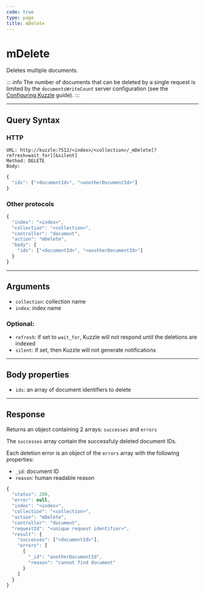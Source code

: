 ```yaml
---
code: true
type: page
title: mDelete
---
```


# mDelete

Deletes multiple documents.

::: info
The number of documents that can be deleted by a single request is limited by the `documentsWriteCount` server configuration (see the [Configuring Kuzzle](/core/2/guides/advanced/configuration) guide).
:::

---

## Query Syntax

### HTTP

```http
URL: http://kuzzle:7512/<index>/<collection>/_mDelete[?refresh=wait_for][&silent]
Method: DELETE
Body:
```

```js
{
  "ids": ["<documentId>", "<anotherDocumentId>"]
}
```

### Other protocols

```js
{
  "index": "<index>",
  "collection": "<collection>",
  "controller": "document",
  "action": "mDelete",
  "body": {
    "ids": ["<documentId>", "<anotherDocumentId>"]
  }
}
```

---

## Arguments

- `collection`: collection name
- `index`: index name

### Optional:

- `refresh`: if set to `wait_for`, Kuzzle will not respond until the deletions are indexed
- `silent`: if set, then Kuzzle will not generate notifications <SinceBadge version="2.9.2" />

---

## Body properties

- `ids`: an array of document identifiers to delete

---

## Response

Returns an object containing 2 arrays: `successes` and `errors`

The `successes` array contain the successfuly deleted document IDs.

Each deletion error is an object of the `errors` array with the following properties:
- `_id`: document ID
- `reason`: human readable reason

```js
{
  "status": 200,
  "error": null,
  "index": "<index>",
  "collection": "<collection>",
  "action": "mDelete",
  "controller": "document",
  "requestId": "<unique request identifier>",
  "result": {
    "successes": ["<documentId>"],
    "errors": [
      { 
        "_id": "anotherDocumentId", 
        "reason": "cannot find document" 
      }
    ]
  }
}
```
